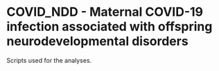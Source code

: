# COVID_NDD - Maternal COVID-19 infection associated with offspring neurodevelopmental disorders
Scripts used for the analyses.
